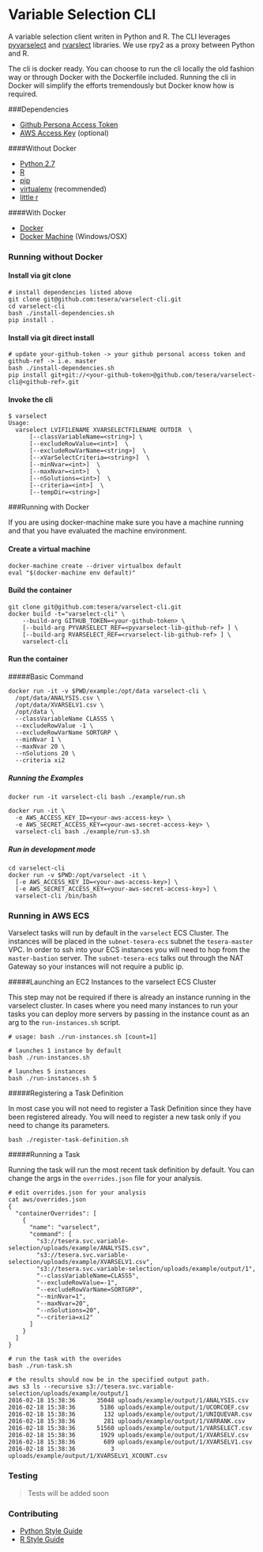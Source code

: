 # Variable Selection CLI

A variable selection client writen in Python and R. The CLI leverages [pyvarselect](https://github.com/tesera/pyvarselect) and [rvarslect](https://github.com/tesera/rvarselect) libraries. We use rpy2 as a proxy between Python and R.

The cli is docker ready. You can choose to run the cli locally the old fashion way or through Docker with the Dockerfile included. Running the cli in Docker will simplify the efforts tremendously but Docker know how is required.

###Dependencies

* [Github Persona Access Token](https://help.github.com/articles/creating-an-access-token-for-command-line-use/)
* [AWS Access Key](http://docs.aws.amazon.com/AWSSimpleQueueService/latest/SQSGettingStartedGuide/AWSCredentials.html) (optional)

####Without Docker
* [Python 2.7](https://www.python.org/)
* [R](https://www.r-project.org/)
* [pip](https://pypi.python.org/pypi/pip)
* [virtualenv](https://virtualenv.readthedocs.org/en/latest/) (recommended)
* [little r](http://dirk.eddelbuettel.com/code/littler.html)

####With Docker
* [Docker](https://www.docker.com/)
* [Docker Machine](https://docs.docker.com/machine/) (Windows/OSX)

### Running without Docker

#### Install via git clone

```console
# install dependencies listed above
git clone git@github.com:tesera/varselect-cli.git
cd varselect-cli
bash ./install-dependencies.sh
pip install .
```

#### Install via git direct install

```console
# update your-github-token -> your github personal access token and github-ref -> i.e. master
bash ./install-dependencies.sh
pip install git+git://<your-github-token>@github.com/tesera/varselect-cli@<github-ref>.git
```

#### Invoke the cli

```console
$ varselect
Usage:
  varselect LVIFILENAME XVARSELECTFILENAME OUTDIR  \ 
      [--classVariableName=<string>] \
      [--excludeRowValue=<int>]  \
      [--excludeRowVarName=<string>]  \
      [--xVarSelectCriteria=<string>]  \
      [--minNvar=<int>]  \
      [--maxNvar=<int>]  \
      [--nSolutions=<int>]  \
      [--criteria=<int>]  \
      [--tempDir=<string>]
```

###Running with Docker

If you are using docker-machine make sure you have a machine running and that you have evaluated the machine environment.

#### Create a virtual machine
```console
docker-machine create --driver virtualbox default
eval "$(docker-machine env default)"
```

#### Build the container

```console
git clone git@github.com:tesera/varselect-cli.git
docker build -t="varselect-cli" \
    --build-arg GITHUB_TOKEN=<your-github-token> \
    [--build-arg PYVARSELECT_REF=<pyvarselect-lib-github-ref> ] \
    [--build-arg RVARSELECT_REF=<rvarselect-lib-github-ref> ] \
    varselect-cli
```

#### Run the container

#####Basic Command

```console
docker run -it -v $PWD/example:/opt/data varselect-cli \
  /opt/data/ANALYSIS.csv \
  /opt/data/XVARSELV1.csv \
  /opt/data \
  --classVariableName CLASS5 \
  --excludeRowValue -1 \
  --excludeRowVarName SORTGRP \
  --minNvar 1 \
  --maxNvar 20 \
  --nSolutions 20 \
  --criteria xi2
```

##### Running the Examples

```console
docker run -it varselect-cli bash ./example/run.sh
```

```console
docker run -it \
  -e AWS_ACCESS_KEY_ID=<your-aws-access-key> \
  -e AWS_SECRET_ACCESS_KEY=<your-aws-secret-access-key> \
  varselect-cli bash ./example/run-s3.sh
```

##### Run in development mode

```console
cd varselect-cli
docker run -v $PWD:/opt/varselect -it \
  [-e AWS_ACCESS_KEY_ID=<your-aws-access-key>] \
  [-e AWS_SECRET_ACCESS_KEY=<your-aws-secret-access-key>] \
  varselect-cli /bin/bash
```

### Running in AWS ECS

Varselect tasks will run by default in the `varselect` ECS Cluster. The instances will be placed in the `subnet-tesera-ecs` subnet the `tesera-master` VPC. In order to ssh into your ECS instances you will need to hop from the `master-bastion` server. The `subnet-tesera-ecs` talks out through the NAT Gateway so your instances will not require a public ip.

#####Launching an EC2 Instances to the varselect ECS Cluster

This step may not be required if there is already an instance running in the varselect cluster. In cases where you need many instances to run your tasks you can deploy more servers by passing in the instance count as an arg to the `run-instances.sh` script.

```console
# usage: bash ./run-instances.sh [count=1]

# launches 1 instance by default
bash ./run-instances.sh

# launches 5 instances
bash ./run-instances.sh 5
```

#####Registering a Task Definition

In most case you will not need to register a Task Definition since they have been registered already. You will need to register a new task only if you need to change its parameters.

```console
bash ./register-task-definition.sh
```

#####Running a Task

Running the task will run the most recent task definition by default. You can change the args in the `overrides.json` file for your analysis.

```console
# edit overrides.json for your analysis
cat aws/overrides.json
{
  "containerOverrides": [
    {
      "name": "varselect",
      "command": [
        "s3://tesera.svc.variable-selection/uploads/example/ANALYSIS.csv",
        "s3://tesera.svc.variable-selection/uploads/example/XVARSELV1.csv",
        "s3://tesera.svc.variable-selection/uploads/example/output/1",
        "--classVariableName=CLASS5",
        "--excludeRowValue=-1",
        "--excludeRowVarName=SORTGRP",
        "--minNvar=1",
        "--maxNvar=20",
        "--nSolutions=20",
        "--criteria=xi2"
      ]
    }
  ]
}

# run the task with the overides
bash ./run-task.sh

# the results should now be in the specified output path.
aws s3 ls --recursive s3://tesera.svc.variable-selection/uploads/example/output/1
2016-02-18 15:38:36      35048 uploads/example/output/1/ANALYSIS.csv
2016-02-18 15:38:36       5186 uploads/example/output/1/UCORCOEF.csv
2016-02-18 15:38:36        132 uploads/example/output/1/UNIQUEVAR.csv
2016-02-18 15:38:36        281 uploads/example/output/1/VARRANK.csv
2016-02-18 15:38:36      51560 uploads/example/output/1/VARSELECT.csv
2016-02-18 15:38:36       1929 uploads/example/output/1/XVARSELV.csv
2016-02-18 15:38:36        689 uploads/example/output/1/XVARSELV1.csv
2016-02-18 15:38:36          3 uploads/example/output/1/XVARSELV1_XCOUNT.csv

```

### Testing
>Tests will be added soon

### Contributing

- [Python Style Guide](https://www.python.org/dev/peps/pep-0008/)
- [R Style Guide](https://google.github.io/styleguide/Rguide.xml)
